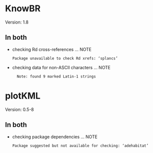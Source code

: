 # KnowBR

Version: 1.8

## In both

*   checking Rd cross-references ... NOTE
    ```
    Package unavailable to check Rd xrefs: ‘splancs’
    ```

*   checking data for non-ASCII characters ... NOTE
    ```
      Note: found 9 marked Latin-1 strings
    ```

# plotKML

Version: 0.5-8

## In both

*   checking package dependencies ... NOTE
    ```
    Package suggested but not available for checking: ‘adehabitat’
    ```

